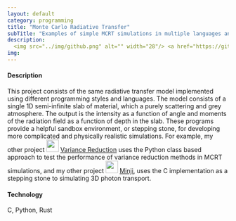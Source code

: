 ```yaml
---
layout: default
category: programming
title: "Monte Carlo Radiative Transfer"
subTitle: "Examples of simple MCRT simulations in multiple languages and styles"
description:  
  <img src="../img/github.png" alt="" width="28"/> <a href="https://github.com/saultyevil/MCRT">MCRT</a>
img:
---
```


#### Description

This project consists of the same radiative transfer model implemented using
different programming styles and languages. The model consists of a single
1D semi-infinite slab of material, which a purely scattering and grey atmosphere.
The output is the intensity as a function of angle and moments of the radiation
field as a function of depth in the slab. These programs provide a helpful
sandbox environment, or stepping stone, for developing more complicated and
physically realistic simulations. For example, my other project
<img src="../img/github.png" alt="" width="28"/> <a href="https://github.com/saultyevil/VarianceReduction">Variance Reduction</a>
uses the Python class based approach to test the performance of variance reduction
methods in MCRT simulations, and my other project
<img src="../img/github.png" alt="" width="28"/> <a href="https://github.com/saultyevil/Minji">Minji</a>,
uses the C implementation as a stepping stone to simulating 3D photon transport.

#### Technology

C, Python, Rust
